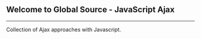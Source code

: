 ## Welcome to Global Source - JavaScript Ajax

---

Collection of Ajax approaches with Javascript.

